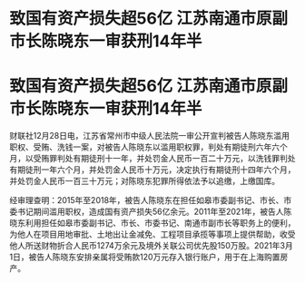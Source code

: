 # 致国有资产损失超56亿 江苏南通市原副市长陈晓东一审获刑14年半

# 致国有资产损失超56亿 江苏南通市原副市长陈晓东一审获刑14年半

财联社12月28日电，江苏省常州市中级人民法院一审公开宣判被告人陈晓东滥用职权、受贿、洗钱一案，对被告人陈晓东以滥用职权罪，判处有期徒刑六年六个月，以受贿罪判处有期徒刑十一年，并处罚金人民币一百二十万元，以洗钱罪判处有期徒刑一年六个月，并处罚金人民币十万元，决定执行有期徒刑十四年六个月，并处罚金人民币一百三十万元；对陈晓东犯罪所得依法予以追缴，上缴国库。

经审理查明：2015年至2018年，被告人陈晓东在担任如皋市委副书记、市长、市委书记期间滥用职权，造成国有资产损失56亿余元。2011年至2021年，被告人陈晓东利用担任如皋市委副书记、市长、市委书记、南通市副市长等职务上的便利，为他人在项目用地审批、土地出让金减免、工程项目承揽等事项上提供帮助，收受他人所送财物折合人民币1274万余元及境外关联公司优先股150万股。2021年3月1日，被告人陈晓东安排亲属将受贿款120万元存入银行账户，用于在上海购置房产。

